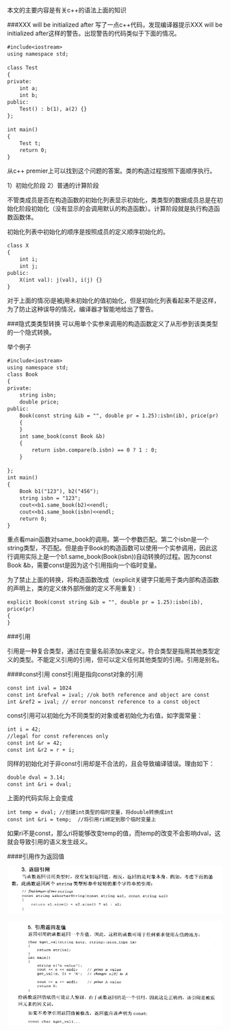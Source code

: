 本文的主要内容是有关c++的语法上面的知识

###XXX will be initialized after
写了一点c++代码，发现编译器提示XXX will be initialized after这样的警告。出现警告的代码类似于下面的情况。

```
#include<iostream>
using namespace std;

class Test
{
private:
    int a;
    int b;
public:
    Test() : b(1), a(2) {}
};

int main()
{
    Test t;
    return 0;
}
```

从c++ premier上可以找到这个问题的答案。类的构造过程按照下面顺序执行。

1）初始化阶段
2）普通的计算阶段

不管类成员是否在构造函数的初始化列表显示初始化，类类型的数据成员总是在初始化阶段初始化（没有显示的会调用默认的构造函数）。计算阶段就是执行构造函数函数体。

初始化列表中初始化的顺序是按照成员的定义顺序初始化的。

```
class X
{
	int i;
    int j;
public:
    X(int val): j(val), i(j) {}
}
```

对于上面的情况i是被j用未初始化的值初始化，但是初始化列表看起来不是这样，为了防止这种误导的情况，编译器才智能地给出了警告。


###隐式类类型转换
可以用单个实参来调用的构造函数定义了从形参到该类类型的一个隐式转换。

举个例子
```
#include<iostream>
using namespace std;
class Book
{
private:
    string isbn;
    double price;
public:
    Book(const string &ib = "", double pr = 1.25):isbn(ib), price(pr)
    {
    }
    int same_book(const Book &b)
    {
        return isbn.compare(b.isbn) == 0 ? 1 : 0;
    }

};
int main()
{
    Book b1("123"), b2("456");
    string isbn = "123";
    cout<<b1.same_book(b2)<<endl;
    cout<<b1.same_book(isbn)<<endl;
    return 0;
}
```

重点看main函数对same_book的调用。第一个参数匹配。第二个isbn是一个string类型，不匹配。但是由于Book的构造函数可以使用一个实参调用，因此这行调用实际上是一个b1.same_book(Book(isbn))自动转换的过程。因为const Book &b，需要const是因为这个引用指向一个临时变量。

为了禁止上面的转换，将构造函数改成（explicit关键字只能用于类内部构造函数的声明上，类的定义体外部所做的定义不用重复）:
```
explicit Book(const string &ib = "", double pr = 1.25):isbn(ib), price(pr)
{
}
```


###引用

引用是一种复合类型，通过在变量名前添加`&`来定义。符合类型是指用其他类型定义的类型。不能定义引用的引用，但可以定义任何其他类型的引用。引用是别名。

####const引用
const引用是指向const对象的引用

```
const int ival = 1024
const int &refval = ival; //ok both reference and object are const
int &ref2 = ival; // error nonconst reference to a const object
```

const引用可以初始化为不同类型的对象或者初始化为右值，如字面常量：
```
int i = 42;
//legal for const references only
const int &r = 42;
const int &r2 = r + i;
```
同样的初始化对于非const引用却是不合法的，且会导致编译错误。理由如下：

```
double dval = 3.14;
const int &ri = dval;
```
上面的代码实际上会变成
```
int temp = dval; //创建int类型的临时变量，将double转换成int
const int &ri = temp;  //将引用ri绑定到那个临时变量上
```

如果ri不是const，那么ri将能够改变temp的值，而temp的改变不会影响dval，这就会导致引用的语义发生歧义。

####引用作为返回值

![](img/return_ref.png)

![](img/return_ref_left.png)